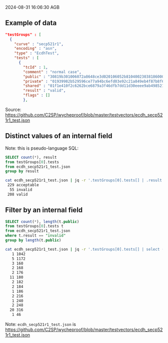 2024-08-31 16:06:30 AGB

## Example of data

```json
"testGroups" : [
  {
    "curve" : "secp521r1",
    "encoding" : "asn",
    "type" : "EcdhTest",
    "tests" : [
      {
        "tcId" : 1,
        "comment" : "normal case",
        "public" : "30819b301006072a8648ce3d020106052b8104002303818600040064da3e94733db536a74a0d8a5cb2265a31c54a1da6529a198377fbd38575d9d79769ca2bdf2d4c972642926d444891a652e7f492337251adf1613cf3077999b5ce00e04ad19cf9fd4722b0c824c069f70c3c0e7ebc5288940dfa92422152ae4a4f79183ced375afb54db1409ddf338b85bb6dbfc5950163346bb63a90a70c5aba098f7",
        "private" : "01939982b529596ce77a94bc6efd03e92c21a849eb4f87b8f619d506efc9bb22e7c61640c90d598f795b64566dc6df43992ae34a1341d458574440a7371f611c7dcd",
        "shared" : "01f1e410f2c6262bce6879a3f46dfb7dd11d30eeee9ab49852102e1892201dd10f27266c2cf7cbccc7f6885099043dad80ff57f0df96acf283fb090de53df95f7d87",
        "result" : "valid",
        "flags" : []
        },
```

Source: https://github.com/C2SP/wycheproof/blob/master/testvectors/ecdh_secp521r1_test.json

## Distinct values of an internal field

Note: this is pseudo-language SQL:

```sql
SELECT count(*), result
from testGroups[0].tests
from ecdh_secp521r1_test.json
group by result
```

```bash
cat ecdh_secp521r1_test.json | jq -r '.testGroups[0].tests[] | .result' | sort | uniq -c
 229 acceptable
  55 invalid
 208 valid
```

## Filter by an internal field

```sql
SELECT count(*), length(t.public)
from testGroups[0].tests t
from ecdh_secp521r1_test.json
where t.result == "invalid"
group by length(t.public)
```

```bash
cat ecdh_secp521r1_test.json | jq -r '.testGroups[0].tests[] | select (.result=="invalid") | .public | length' | sort | uniq -c
   1 1042
   5 1172
   3 160
   2 168
   2 176
  11 180
   2 182
   2 184
   1 186
   2 216
   1 240
   2 248
  20 316
   1 46
```

Note: `ecdh_secp521r1_test.json` is https://github.com/C2SP/wycheproof/blob/master/testvectors/ecdh_secp521r1_test.json
